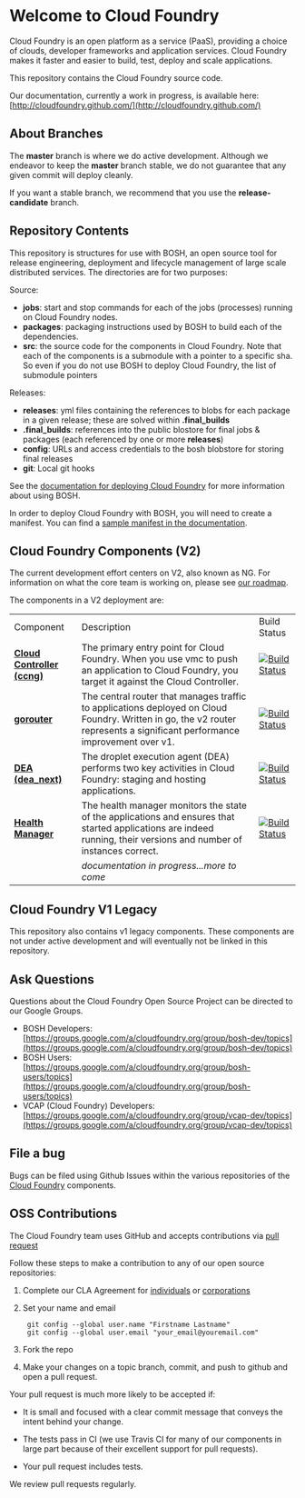# Welcome to Cloud Foundry

Cloud Foundry is an open platform as a service (PaaS), providing a choice of clouds, developer frameworks and application services. Cloud Foundry makes it faster and easier to build, test, deploy and scale applications.

This repository contains the Cloud Foundry source code.

Our documentation, currently a work in progress, is available here: [http://cloudfoundry.github.com/](http://cloudfoundry.github.com/)

## About Branches

The **master** branch is where we do active development. Although we endeavor to keep the **master** branch stable, we do not guarantee that any given commit will deploy cleanly.

If you want a stable branch, we recommend that you use the **release-candidate** branch.

## Repository Contents

This repository is structures for use with BOSH, an open source tool for release engineering, deployment and lifecycle management of large scale distributed services. The directories are for two purposes:

Source:

- **jobs**: start and stop commands for each of the jobs (processes) running on Cloud Foundry nodes.
- **packages**: packaging instructions used by BOSH to build each of the dependencies.
- **src**: the source code for the components in Cloud Foundry. Note that each of the components is a submodule with a pointer to a specific sha. So even if you do not use BOSH to deploy Cloud Foundry, the list of submodule pointers

Releases:

- **releases**: yml files containing the references to blobs for each package in a given release; these are solved within **.final_builds**
- **.final_builds**: references into the public blostore for final jobs & packages (each referenced by one or more **releases**)
- **config**: URLs and access credentials to the bosh blobstore for storing final releases
- **git**: Local git hooks

See the [documentation for deploying Cloud Foundry](http://cloudfoundry.github.com/docs/running/deploying-cf/) for more information about using BOSH.

In order to deploy Cloud Foundry with BOSH, you will need to create a manifest. You can find a [sample manifest in the documentation](http://cloudfoundry.github.com/docs/running/deploying-cf/vsphere/cloud-foundry-example-manifest.html).

## Cloud Foundry Components (V2)

The current development effort centers on V2, also known as NG. For information on what the core team is working on, please see [our roadmap](http://cloudfoundry.github.com/docs/roadmap.html).

The components in a V2 deployment are:

<table>
	<tr>
		<td>Component</td><td>Description</td><td>Build Status</td>
	</tr>
	<tr>
		<td><b><a href="https://github.com/cloudfoundry/cloud_controller_ng">Cloud Controller (ccng)</a></b></td>
		<td>
			The primary entry point for Cloud Foundry. When you use vmc to push an application to Cloud Foundry, you target it against the Cloud Controller.
		</td>
		<td><a href="https://travis-ci.org/cloudfoundry/cloud_controller_ng"><img src="https://travis-ci.org/cloudfoundry/cloud_controller_ng.png" alt="Build Status"></a>
        </td>
	</tr>
	<tr>
		<td><b><a href="https://github.com/cloudfoundry/gorouter">gorouter</a></b></td>
		<td>The central router that manages traffic to applications deployed on Cloud Foundry. Written in go, the v2 router represents a significant performance improvement over v1.</td>
		<td><a href="https://travis-ci.org/cloudfoundry/gorouter"><img src="https://travis-ci.org/cloudfoundry/gorouter.png" alt="Build Status"></a>
		</td>
	</tr>
	<tr>
		<td><b><a href="https://github.com/cloudfoundry/dea_ng">DEA (dea_next)</a></b></td>
		<td>The droplet execution agent (DEA) performs two key activities in Cloud Foundry: staging and hosting applications.</td>
		<td><a href="https://travis-ci.org/cloudfoundry/dea_ng"><img src="https://travis-ci.org/cloudfoundry/dea_ng.png" alt="Build Status"></a></td>
	</tr>
	<tr>
		<td><b><a href="https://github.com/cloudfoundry/health_manager">Health Manager</a></b></td>
		<td>The health manager monitors the state of the applications and ensures that started applications are indeed running, their versions and number of instances correct.</td>
		<td><a href="https://travis-ci.org/cloudfoundry/health_manager"><img src="https://travis-ci.org/cloudfoundry/health_manager.png" alt="Build Status"></a>
        </td>
	</tr>
	<tr>
		<td></td>
		<td><i>documentation in progress...more to come</i></td>
		<td></td>
	</tr>
</table>

## Cloud Foundry V1 Legacy

This repository also contains v1 legacy components. These components are not under active development and will eventually not be linked in this repository.

## Ask Questions

Questions about the Cloud Foundry Open Source Project can be directed to our Google Groups.

* BOSH Developers: [https://groups.google.com/a/cloudfoundry.org/group/bosh-dev/topics](https://groups.google.com/a/cloudfoundry.org/group/bosh-dev/topics)
* BOSH Users:[https://groups.google.com/a/cloudfoundry.org/group/bosh-users/topics](https://groups.google.com/a/cloudfoundry.org/group/bosh-users/topics)
* VCAP (Cloud Foundry) Developers: [https://groups.google.com/a/cloudfoundry.org/group/vcap-dev/topics](https://groups.google.com/a/cloudfoundry.org/group/vcap-dev/topics)

## File a bug

Bugs can be filed using Github Issues within the various repositories of the [Cloud Foundry](http://github.com/cloudfoundry) components.

## OSS Contributions

The Cloud Foundry team uses GitHub and accepts contributions via [pull request](https://help.github.com/articles/using-pull-requests)

Follow these steps to make a contribution to any of our open source repositories:

1. Complete our CLA Agreement for [individuals](http://www.cloudfoundry.org/individualcontribution.pdf) or [corporations](http://www.cloudfoundry.org/corpcontribution.pdf)
1. Set your name and email

		git config --global user.name "Firstname Lastname"
		git config --global user.email "your_email@youremail.com"

1. Fork the repo

1. Make your changes on a topic branch, commit, and push to github and open a pull request.

Your pull request is much more likely to be accepted if:

- It is small and focused with a clear commit message that conveys the intent behind your change.

- The tests pass in CI (we use Travis CI for many of our components in large part because of their excellent support for pull requests).

- Your pull request includes tests.

We review pull requests regularly.
